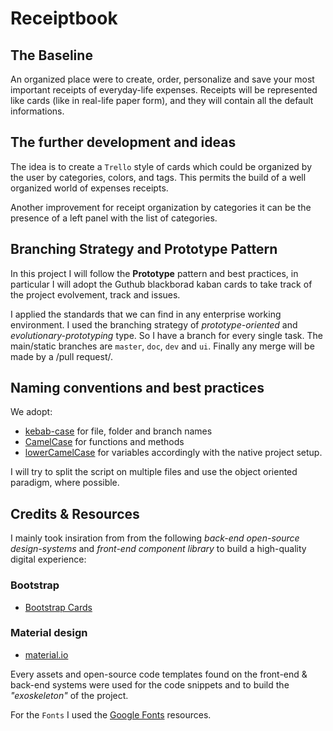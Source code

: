 # Receiptbook

## The Baseline
An organized place were to create, order, personalize and save your most important receipts of everyday-life expenses.
Receipts will be represented like cards (like in real-life paper form), and they will contain all the default informations.

## The further development and ideas

The idea is to create a `Trello` style of cards which could be organized by the user by categories, colors, and tags. This permits
the build of a well organized world of expenses receipts.

Another improvement for receipt organization by categories it can be the presence of a left panel with the list of categories.

## Branching Strategy and Prototype Pattern
In this project I will follow the **Prototype** pattern and best practices, in particular I will adopt the Guthub blackborad kaban cards to take 
track of the project evolvement, track and issues.

I applied the standards that we can find in any enterprise working environment. I used the branching strategy of _prototype-oriented_ and _evolutionary-prototyping_ type. So I have a branch for every single task.
The main/static branches are `master`, `doc`, `dev` and `ui`.
Finally any merge will be made by a /pull request/.

## Naming conventions and best practices

We adopt:

- [kebab-case](https://it.wikipedia.org/wiki/Kebab_case) for file, folder and branch names
- [CamelCase](https://en.wikipedia.org/wiki/Camel_case) for functions and methods
- [lowerCamelCase](https://www.w3schools.com/JS/js_conventions.asp) for variables
  accordingly with the native project setup.

I will try to split the script on multiple files and use the object oriented paradigm, where possible.

## Credits & Resources

I mainly took insiration from from the following _back-end open-source design-systems_ and _front-end component library_ to build a high-quality digital experience:

### Bootstrap
- [Bootstrap Cards](https://getbootstrap.com/docs/4.3/components/card/)

### Material design
- [material.io](https://material.io/components/cards/)

Every assets and open-source code templates found on the front-end & back-end systems were used for the code snippets and to build the _"exoskeleton"_ of the project.

For the `Fonts` I used the [Google Fonts](https://fonts.google.com/) resources.